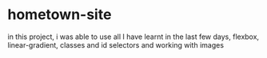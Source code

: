 # hometown-site
in this project, i was able to use all I have learnt in the last few days,
flexbox, linear-gradient, classes and id selectors and working with images
